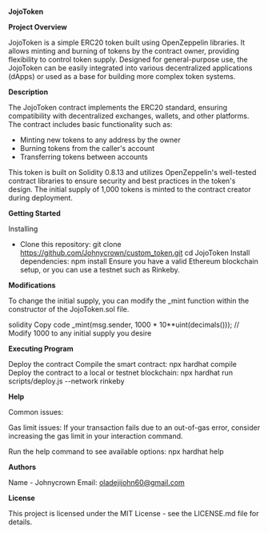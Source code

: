 **JojoToken**


**Project Overview**

JojoToken is a simple ERC20 token built using OpenZeppelin libraries. It allows minting and burning of tokens by the contract owner, providing flexibility to control token supply. Designed for general-purpose use, the JojoToken can be easily integrated into various decentralized applications (dApps) or used as a base for building more complex token systems.

**Description**

The JojoToken contract implements the ERC20 standard, ensuring compatibility with decentralized exchanges, wallets, and other platforms. The contract includes basic functionality such as:

* Minting new tokens to any address by the owner
* Burning tokens from the caller's account
* Transferring tokens between accounts
  
This token is built on Solidity 0.8.13 and utilizes OpenZeppelin's well-tested contract libraries to ensure security and best practices in the token's design. The initial supply of 1,000 tokens is minted to the contract creator during deployment.

**Getting Started**

Installing
* Clone this repository:
    git clone https://github.com/Johnycrown/custom_token.git
cd JojoToken
Install dependencies:
    npm install
Ensure you have a valid Ethereum blockchain setup, or you can use a testnet such as Rinkeby.

**Modifications**
  
To change the initial supply, you can modify the _mint function within the constructor of the JojoToken.sol file.

solidity
Copy code
_mint(msg.sender, 1000 * 10**uint(decimals())); // Modify 1000 to any initial supply you desire

**Executing Program**

Deploy the contract
Compile the smart contract:
    npx hardhat compile
Deploy the contract to a local or testnet blockchain:
    npx hardhat run scripts/deploy.js --network rinkeby

**Help**

Common issues:

Gas limit issues: If your transaction fails due to an out-of-gas error, consider increasing the gas limit in your interaction command.


Run the help command to see available options:
    npx hardhat help

    
**Authors**

Name - Johnycrown
Email: oladejijohn60@gmail.com

**License**

This project is licensed under the MIT License - see the LICENSE.md file for details.

